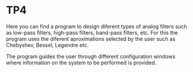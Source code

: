 # TP4

Here you can find a program  to design diferent types of analog filters such as low-pass filters, high-pass filters, band-pass filters, etc. For this the program uses the diferent aproximations selected by the user such as Chebyshev, Bessel, Legendre etc.


The program guides the user through different configuration windows where information on the system to be performed is provided.